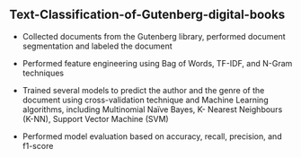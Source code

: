 ## Text-Classification-of-Gutenberg-digital-books

* Collected documents from the Gutenberg library, performed document segmentation and labeled the document

* Performed feature engineering using Bag of Words, TF-IDF, and N-Gram techniques

* Trained several models to predict the author and the genre of the document using cross-validation technique and Machine Learning algorithms, including Multinomial Naïve Bayes, K- Nearest Neighbours (K-NN), Support Vector Machine (SVM)

* Performed model evaluation based on accuracy, recall, precision, and f1-score
